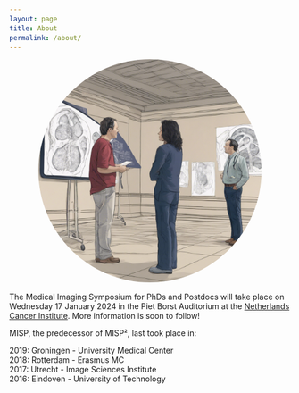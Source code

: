 ```yaml
---
layout: page
title: About
permalink: /about/
---
```


<div style="text-align: center;">
    <img src="/assets/126502_Give%20me%20an%20image%20where%20researchers%20are%20standing%20in_xl-1024-v1-0.png" alt="Description of the image" style="width: 400px; border-radius: 50%;" />
</div>

The Medical Imaging Symposium for PhDs and Postdocs will take place on Wednesday 17 January 2024 in the Piet Borst Auditorium at the [Netherlands Cancer Institute][nki]. More information is soon to follow!

MISP, the predecessor of MISP², last took place in:

2019: Groningen - University Medical Center\
2018: Rotterdam - Erasmus MC\
2017: Utrecht - Image Sciences Institute\
2016: Eindoven - University of Technology


[nki]: https://www.nki.nl/
